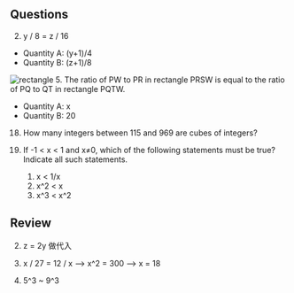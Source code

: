 
## Questions
2. y / 8 = z / 16
- Quantity A: (y+1)/4
- Quantity B: (z+1)/8

![rectangle](https://img.kmf.com/kaomanfen/img/gre/PP2PPPlus/72772-5.png)
5. The ratio of PW to PR in rectangle PRSW is equal to the ratio of PQ to QT in rectangle PQTW.
- Quantity A: x
- Quantity B: 20

18. How many integers between 115 and 969 are cubes of integers?

20. If -1 < x < 1 and x≠0, which of the following statements must be true? Indicate all such statements.
	1. x < 1/x
	2. x^2 < x
	3. x^3 < x^2

## Review
2. z = 2y 做代入

5. x / 27 = 12 / x --> x^2 = 300 --> x = 18

18. 5^3 ~ 9^3